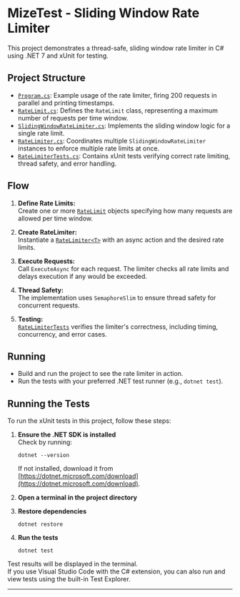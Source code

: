 # MizeTest - Sliding Window Rate Limiter

This project demonstrates a thread-safe, sliding window rate limiter in C# using .NET 7 and xUnit for testing.

## Project Structure

- [`Program.cs`](src/Program.cs): Example usage of the rate limiter, firing 200 requests in parallel and printing timestamps.
- [`RateLimit.cs`](src/RateLimit.cs): Defines the `RateLimit` class, representing a maximum number of requests per time window.
- [`SlidingWindowRateLimiter.cs`](src/SlidingWindowRateLimiter.cs): Implements the sliding window logic for a single rate limit.
- [`RateLimiter.cs`](src/RateLimiter.cs): Coordinates multiple `SlidingWindowRateLimiter` instances to enforce multiple rate limits at once.
- [`RateLimiterTests.cs`](Tests/RateLimiterTests.cs): Contains xUnit tests verifying correct rate limiting, thread safety, and error handling.

## Flow

1. **Define Rate Limits:**  
   Create one or more [`RateLimit`](src/RateLimit.cs) objects specifying how many requests are allowed per time window.

2. **Create RateLimiter:**  
   Instantiate a [`RateLimiter<T>`](src/RateLimiter.cs) with an async action and the desired rate limits.

3. **Execute Requests:**  
   Call `ExecuteAsync` for each request. The limiter checks all rate limits and delays execution if any would be exceeded.

4. **Thread Safety:**  
   The implementation uses `SemaphoreSlim` to ensure thread safety for concurrent requests.

5. **Testing:**  
   [`RateLimiterTests`](Tests/RateLimiterTests.cs) verifies the limiter's correctness, including timing, concurrency, and error cases.

## Running

- Build and run the project to see the rate limiter in action.
- Run the tests with your preferred .NET test runner (e.g., `dotnet test`).

## Running the Tests

To run the xUnit tests in this project, follow these steps:

1. **Ensure the .NET SDK is installed**  
   Check by running:

   ```
   dotnet --version
   ```

   If not installed, download it from [https://dotnet.microsoft.com/download](https://dotnet.microsoft.com/download).

2. **Open a terminal in the project directory**

3. **Restore dependencies**

   ```
   dotnet restore
   ```

4. **Run the tests**
   ```
   dotnet test
   ```

Test results will be displayed in the terminal.  
If you use Visual Studio Code with the C# extension, you can also run and view tests using the built-in Test Explorer.

---

